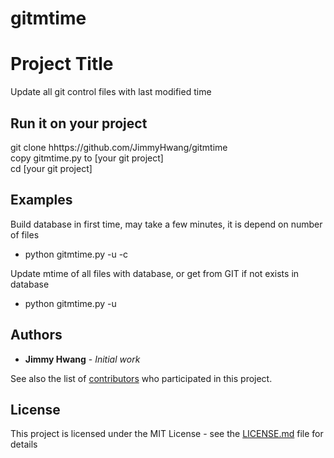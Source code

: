 # gitmtime
# Project Title

Update all git control files with last modified time

## Run it on your project

git clone hhttps://github.com/JimmyHwang/gitmtime<br>
copy gitmtime.py to [your git project]<br>
cd [your git project]

## Examples
Build database in first time, may take a few minutes, it is depend on number of files<br>
* python gitmtime.py -u -c<br>
  
Update mtime of all files with database, or get from GIT if not exists in database<br>
* python gitmtime.py -u<r>

## Authors

* **Jimmy Hwang** - *Initial work*

See also the list of [contributors](https://github.com/your/project/contributors) who participated in this project.

## License

This project is licensed under the MIT License - see the [LICENSE.md](LICENSE.md) file for details
